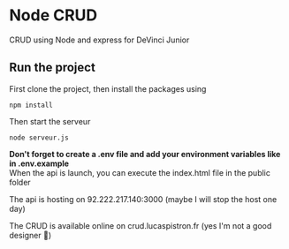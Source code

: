 # Node CRUD

CRUD using Node and express for DeVinci Junior

## Run the project

First clone the project, then install the packages using
```
npm install
```

Then start the serveur
```
node serveur.js
```

**Don't forget to create a .env file and add your environment variables like in .env.example**<br>
When the api is launch, you can execute the index.html file in the public folder

The api is hosting on 92.222.217.140:3000 (maybe I will stop the host one day)

The CRUD is available online on crud.lucaspistron.fr (yes I'm not a good designer :see_no_evil:)
